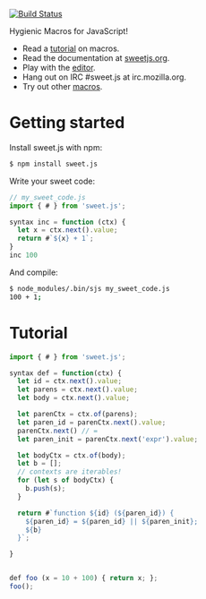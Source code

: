 [![Build Status](https://travis-ci.org/mozilla/sweet.js.png)](https://travis-ci.org/mozilla/sweet.js)

Hygienic Macros for JavaScript!

* Read a [tutorial](http://jlongster.com/Writing-Your-First-Sweet.js-Macro) on macros.
* Read the documentation at [sweetjs.org](http://sweetjs.org).
* Play with the [editor](http://sweetjs.org/browser/editor.html).
* Hang out on IRC #sweet.js at irc.mozilla.org.
* Try out other [macros](https://npmjs.org/browse/keyword/sweet-macros).

# Getting started

Install sweet.js with npm:

```sh
$ npm install sweet.js
```

Write your sweet code:

```js
// my_sweet_code.js
import { # } from 'sweet.js';

syntax inc = function (ctx) {
  let x = ctx.next().value;
  return #`${x} + 1`;
}
inc 100
```

And compile:

```sh
$ node_modules/.bin/sjs my_sweet_code.js
100 + 1;
```

# Tutorial

```js
import { # } from 'sweet.js';

syntax def = function(ctx) {
  let id = ctx.next().value;
  let parens = ctx.next().value;
  let body = ctx.next().value;

  let parenCtx = ctx.of(parens);
  let paren_id = parenCtx.next().value;
  parenCtx.next() // =
  let paren_init = parenCtx.next('expr').value;

  let bodyCtx = ctx.of(body);
  let b = [];
  // contexts are iterables!
  for (let s of bodyCtx) {
    b.push(s);
  }

  return #`function ${id} (${paren_id}) {
    ${paren_id} = ${paren_id} || ${paren_init};
    ${b}
  }`;

}


def foo (x = 10 + 100) { return x; };
foo();
```
